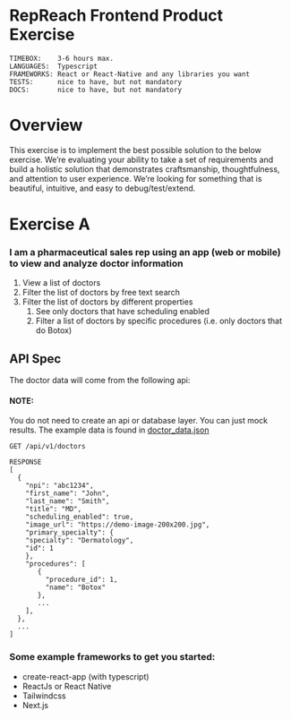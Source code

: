 # RepReach Frontend Product Exercise

```
TIMEBOX:    3-6 hours max. 
LANGUAGES:  Typescript
FRAMEWORKS: React or React-Native and any libraries you want
TESTS:	    nice to have, but not mandatory
DOCS:       nice to have, but not mandatory
```

# Overview
This exercise is to implement the best possible solution to the below exercise. We’re evaluating your ability to take a set of requirements and build a holistic solution that demonstrates craftsmanship, thoughtfulness, and attention to user experience. We’re looking for something that is beautiful, intuitive, and easy to debug/test/extend.

# Exercise A

### I am a pharmaceutical sales rep using an app (web or mobile) to view and analyze doctor information 
1. View a list of doctors 
2. Filter the list of doctors by free text search
3. Filter the list of doctors by different properties
	1. See only doctors that have scheduling enabled
	2. Filter a list of doctors by specific procedures (i.e. only doctors that do Botox) 

## API Spec
The doctor data will come from the following api:
#### NOTE: 
You do not need to create an api or database layer. You can just mock results. The example data is found in [doctor_data.json](frontend/doctor_data.json)
```
GET /api/v1/doctors

RESPONSE
[
  {
    "npi": "abc1234",
    "first_name": "John",
    "last_name": "Smith",
    "title": "MD",
    "scheduling_enabled": true,
    "image_url": "https://demo-image-200x200.jpg",
    "primary_specialty": {
   	"specialty": "Dermatology",
  	"id": 1
    },
    "procedures": [
       {
         "procedure_id": 1,
         "name": "Botox"
       },
       ...
    ],
  },
  ...
]
```


### Some example frameworks to get you started: 
* create-react-app (with typescript)
* ReactJs or React Native
* Tailwindcss
* Next.js
